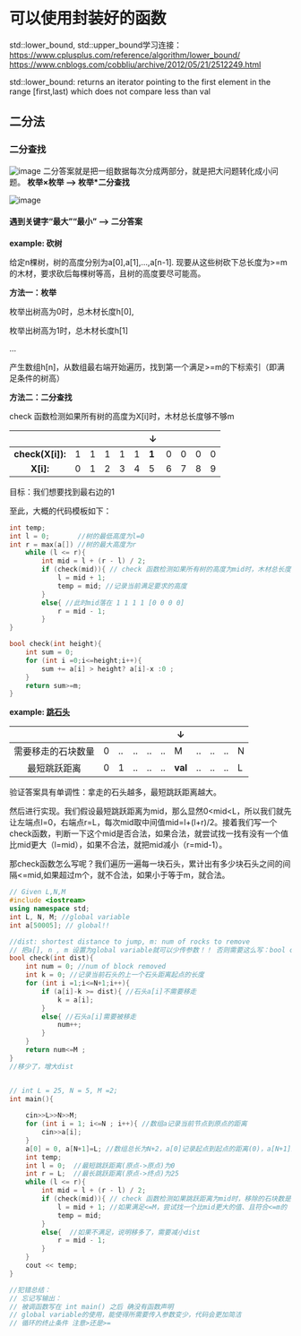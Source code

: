 # 可以使用封装好的函数
std::lower_bound, std::upper_bound学习连接：
https://www.cplusplus.com/reference/algorithm/lower_bound/
https://www.cnblogs.com/cobbliu/archive/2012/05/21/2512249.html

std::lower_bound: returns an iterator pointing to the first element in the range \[first,last) which does not compare less than val
## 二分法
### 二分查找
![image](https://user-images.githubusercontent.com/72336341/159206034-9f6093d9-db9e-44d1-a6a3-8d59b519736f.png)
二分答案就是把一组数据每次分成两部分，就是把大问题转化成小问题。
**枚举×枚举 --> 枚举\*二分查找**

![image](https://user-images.githubusercontent.com/72336341/159205960-21232177-eb72-4f20-b19d-0fb87e8ce003.png)

#### 遇到关键字“最大”“最小” --> 二分答案

**example: 砍树**

给定n棵树，树的高度分别为a\[0],a\[1],...,a\[n-1]. 现要从这些树砍下总长度为>=m的木材，要求砍后每棵树等高，且树的高度要尽可能高。


**方法一：枚举**

枚举出树高为0时，总木材长度h\[0],

枚举出树高为1时，总木材长度h\[1]

...


产生数组h\[n]，从数组最右端开始遍历，找到第一个满足>=m的下标索引（即满足条件的树高）


**方法二：二分查找**

check 函数检测如果所有树的高度为X\[i]时，木材总长度够不够m

|                  |      |      |      |      |  | ↓     |      |      |      |      |
| :--------------: | ---- | ---- | ---- | ---- | ----- | ---- | ---- | ---- | ---- | ---- |
| **check(X[i]):** | 1    | 1    | 1    | 1    | 1 | **1**    | 0    | 0    | 0    | 0    |
|    **X[i]:**     | 0    | 1    | 2    | 3    | 4     | 5    | 6    | 7    | 8    | 9    |

目标：我们想要找到最右边的1

至此，大概的代码模板如下：
```cpp
int temp;
int l = 0;       //树的最低高度为l=0
int r = max(a[]) //树的最大高度为r
    while (l <= r){
        int mid = l + (r - l) / 2;
        if (check(mid)){ // check 函数检测如果所有树的高度为mid时，木材总长度够不够m，此时mid落在 [1 1 1 1] 0 0
            l = mid + 1;
            temp = mid; //记录当前满足要求的高度
        }
        else{ //此时mid落在 1 1 1 1 [0 0 0 0]
            r = mid - 1;
        }
}

bool check(int height){
    int sum = 0;
    for (int i =0;i<=height;i++){
        sum += a[i] > height? a[i]-x :0 ;
    }
    return sum>=m;
}
```
**example: [跳石头](https://blog.nowcoder.net/n/630fc71d9a23482e863a9c027222af0a)**


|                  |      |      |      |      |  | ↓     |      |      |      |      |
| :--------------: | ---- | ---- | ---- | ---- | ----- | ---- | ---- | ---- | ---- | ---- |
| 需要移走的石块数量 | 0   | .. | ..  | ..  | .. | M | ..  | ..  | ..  | N    |
| 最短跳跃距离 | 0    | 1    | ..   | ..   | ..    | **val** | .. | .. | ..  | L  |

验证答案具有单调性：拿走的石头越多，最短跳跃距离越大。

然后进行实现。我们假设最短跳跃距离为mid，那么显然0<mid<L，所以我们就先让左端点l=0，右端点r=L，每次mid取中间值mid=l+(l+r)/2。接着我们写一个check函数，判断一下这个mid是否合法，如果合法，就尝试找一找有没有一个值比mid更大（l=mid），如果不合法，就把mid减小（r=mid-1）。

那check函数怎么写呢？我们遍历一遍每一块石头，累计出有多少块石头之间的间隔<=mid,如果超过m个，就不合法，如果小于等于m，就合法。


```cpp
// Given L,N,M
#include <iostream>
using namespace std;
int L, N, M; //global variable
int a[50005]; // global!!

//dist: shortest distance to jump, m: num of rocks to remove 
// 把a[], n , m 设置为global variable就可以少传参数！！ 否则需要这么写：bool check(int a[], int n, int dist, int m){
bool check(int dist){
    int num = 0; //num of block removed
    int k = 0; //记录当前石头的上一个石头距离起点的长度
    for (int i =1;i<=N+1;i++){
        if (a[i]-k >= dist){ //石头a[i]不需要移走
            k = a[i];
        }
        else{ //石头a[i]需要被移走
            num++;
        }
    }
    return num<=M ;
}
//移少了，增大dist


// int L = 25, N = 5, M =2;
int main(){
    
    cin>>L>>N>>M;
    for (int i = 1; i<=N ; i++){ //数组a记录当前节点到原点的距离
        cin>>a[i];
    }
    a[0] = 0, a[N+1]=L; //数组总长为N+2，a[0]记录起点到起点的距离(0)，a[N+1]距离终点到起点的距离(L)
    int temp;
    int l = 0;  //最短跳跃距离(原点->原点)为0
    int r = L;  //最长跳跃距离(原点->终点)为25
    while (l <= r){
        int mid = l + (r - l) / 2;
        if (check(mid)){ // check 函数检测如果跳跃距离为mid时，移除的石块数是否<=M
            l = mid + 1; //如果满足<=M，尝试找一个比mid更大的值、且符合<=m的
            temp = mid; 
        }
        else{  //如果不满足，说明移多了，需要减小dist
            r = mid - 1;
        }
    }
    cout << temp; 
}

//犯错总结：
// 忘记写输出：
// 被调函数写在 int main() 之后 确没有函数声明
// global variable的使用，能使得所需要传入参数变少，代码会更加简洁
// 循环的终止条件 注意>还是>=

```
